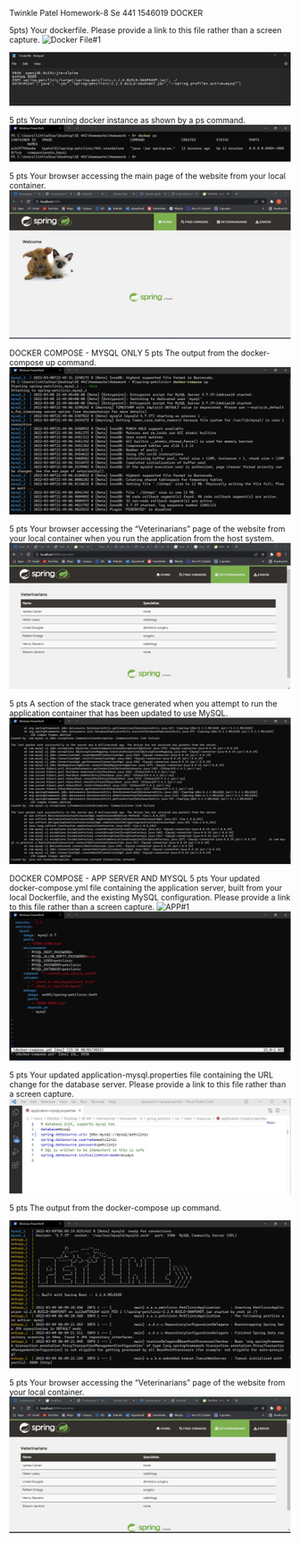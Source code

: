 Twinkle Patel 
Homework-8
Se 441
1546019
DOCKER

5pts) Your dockerfile. Please provide a link to this file rather than a screen capture.
![Docker File#1](Dockerfile)

![Screen capture of Docker file#1](Screensnaps/docker0.jpg)
 
5 pts Your running docker instance as shown by a ps command. 
![Docker#1](Screensnaps/docker1.jpg)
 
5 pts Your browser accessing the main page of the website from your local container. 
 ![Docker#1](Screensnaps/docker2.jpg)

DOCKER COMPOSE - MYSQL ONLY
5 pts The output from the docker-compose up command.
 ![Mysql#1](Screensnaps/mysql1.jpg)

5 pts Your browser accessing the “Veterinarians” page of the website from your local container when you run the application from the host system. 
 ![Mysql#1](Screensnaps/mysql2.jpg) 

5 pts A section of the stack trace generated when you attempt to run the application container that has been updated to use MySQL. 
  ![Mysql](Screensnaps/mysql3.jpg)

DOCKER COMPOSE - APP SERVER AND MYSQL
5 pts Your updated docker-compose.yml file containing the application server, built from your local Dockerfile, and the existing MySQL configuration. Please provide a link to this file rather than a screen capture. 
  ![APP#1](docker-compose.yml)
  ![APP#1](Screensnaps/app1.jpg)


5 pts Your updated application-mysql.properties file containing the URL change for the database server. Please provide a link to this file rather than a screen capture. 
  ![app#1](Screensnaps/app2.jpg)

5 pts The output from the docker-compose up command. 
 
  ![app#1](Screensnaps/app3.jpg)

5 pts Your browser accessing the “Veterinarians” page of the website from your local container.
  ![app#1](Screensnaps/app4.jpg)
 
